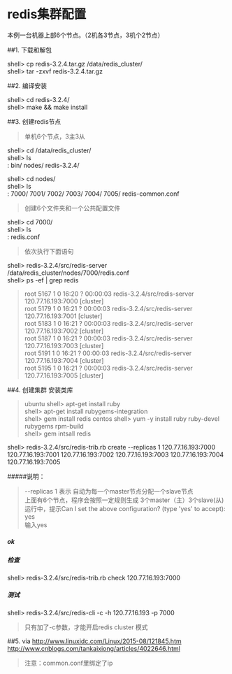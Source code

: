 # redis集群配置
本例一台机器上部6个节点。（2机各3节点，3机个2节点）

##1. 下载和解包

shell> cp redis-3.2.4.tar.gz /data/redis_cluster/  
shell> tar -zxvf redis-3.2.4.tar.gz  



##2. 编译安装

shell> cd redis-3.2.4/  
shell> make && make install  



##3. 创建redis节点
> 单机6个节点，3主3从  

shell> cd /data/redis_cluster/  
shell> ls  
: bin/  nodes/  redis-3.2.4/  
   
shell> cd nodes/  
shell> ls   
: 7000/  7001/  7002/  7003/  7004/  7005/  redis-common.conf  

> 创建6个文件夹和一个公共配置文件  
  
   
shell> cd 7000/  
shell> ls  
: redis.conf  

> 依次执行下面语句  

shell> redis-3.2.4/src/redis-server /data/redis_cluster/nodes/7000/redis.conf  
shell> ps -ef | grep redis  

> root      5167     1  0 16:20 ?        00:00:03 redis-3.2.4/src/redis-server 120.77.16.193:7000 [cluster]             
> root      5179     1  0 16:21 ?        00:00:03 redis-3.2.4/src/redis-server 120.77.16.193:7001 [cluster]             
> root      5183     1  0 16:21 ?        00:00:03 redis-3.2.4/src/redis-server 120.77.16.193:7002 [cluster]             
> root      5187     1  0 16:21 ?        00:00:03 redis-3.2.4/src/redis-server 120.77.16.193:7003 [cluster]             
> root      5191     1  0 16:21 ?        00:00:03 redis-3.2.4/src/redis-server 120.77.16.193:7004 [cluster]             
> root      5195     1  0 16:21 ?        00:00:03 redis-3.2.4/src/redis-server 120.77.16.193:7005 [cluster]
   


##4. 创建集群
安装类库  
> ubuntu
shell> apt-get install ruby  
shell> apt-get install rubygems-integration  
shell> gem install redis
> centos
shell> yum -y install ruby ruby-devel rubygems rpm-build  
shell> gem intsall redis  

shell> redis-3.2.4/src/redis-trib.rb create --replicas 1 120.77.16.193:7000 120.77.16.193:7001 120.77.16.193:7002  120.77.16.193:7003  120.77.16.193:7004  120.77.16.193:7005  
   
#####说明：  
> --replicas  1  表示 自动为每一个master节点分配一个slave节点  
> 上面有6个节点，程序会按照一定规则生成 3个master（主）3个slave(从)
> 运行中，提示Can I set the above configuration? (type 'yes' to accept): yes    
> 输入yes

##### ok
    
##### 检查  
shell> redis-3.2.4/src/redis-trib.rb check 120.77.16.193:7000  

##### 测试
shell> redis-3.2.4/src/redis-cli -c -h 120.77.16.193 -p 7000  
> 只有加了-c参数，才能开启redis cluster 模式



##5. via 
http://www.linuxidc.com/Linux/2015-08/121845.htm  
http://www.cnblogs.com/tankaixiong/articles/4022646.html  
   
> 注意：common.conf里绑定了ip
   
   

